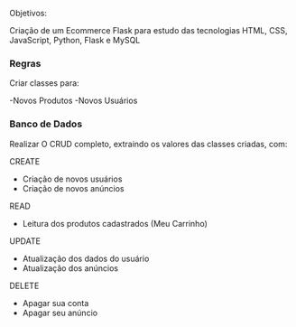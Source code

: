 Objetivos:

Criação de um Ecommerce Flask para estudo das tecnologias HTML, CSS, JavaScript, Python, Flask e MySQL

### Regras ###

Criar classes para:

-Novos Produtos
-Novos Usuários

### Banco de Dados ###

Realizar O CRUD completo, extraindo os valores das classes criadas, com:

CREATE
- Criação de novos usuários
- Criação de novos anúncios

READ
- Leitura dos produtos cadastrados (Meu Carrinho)

UPDATE
- Atualização dos dados do usuário
- Atualização dos anúncios

DELETE
- Apagar sua conta
- Apagar seu anúncio

